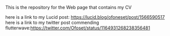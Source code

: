 This is the repository for the Web page that contains my CV

here is a link to my Lucid post: https://lucid.blog/ofoneset/post/1566590517
here is a link to my twitter post commending flutterwave:https://twitter.com/Ofoset/status/1164931268238356481
